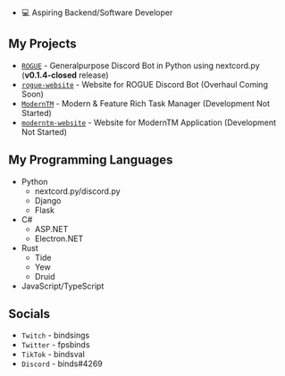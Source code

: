 - 💻 Aspiring Backend/Software Developer

## My Projects
- [```ROGUE```](https://github.com/akabinds/ROGUE) - Generalpurpose Discord Bot in Python using nextcord.py (**v0.1.4-closed** release) 
- [```rogue-website```](https://github.com/akabinds/rogue-website) - Website for ROGUE Discord Bot (Overhaul Coming Soon)
- [```ModernTM```](https://github.com/akabinds/ModernTM) - Modern & Feature Rich Task Manager (Development Not Started)
- [```moderntm-website```](https://github.com/akabinds/moderntm-website) - Website for ModernTM Application (Development Not Started)

## My Programming Languages
- Python
  - nextcord.py/discord.py
  - Django
  - Flask
- C# 
  - ASP.NET
  - Electron.NET
- Rust
  - Tide
  - Yew
  - Druid
- JavaScript/TypeScript

## Socials
- ```Twitch``` - bindsings
- ```Twitter``` - fpsbinds
- ```TikTok``` - bindsval
- ```Discord``` - binds#4269
